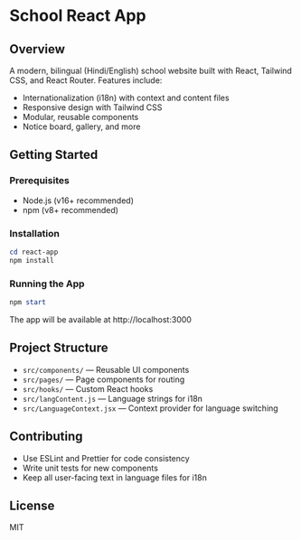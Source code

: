 # School React App

## Overview
A modern, bilingual (Hindi/English) school website built with React, Tailwind CSS, and React Router. Features include:
- Internationalization (i18n) with context and content files
- Responsive design with Tailwind CSS
- Modular, reusable components
- Notice board, gallery, and more

## Getting Started

### Prerequisites
- Node.js (v16+ recommended)
- npm (v8+ recommended)

### Installation
```powershell
cd react-app
npm install
```

### Running the App
```powershell
npm start
```

The app will be available at http://localhost:3000

## Project Structure
- `src/components/` — Reusable UI components
- `src/pages/` — Page components for routing
- `src/hooks/` — Custom React hooks
- `src/langContent.js` — Language strings for i18n
- `src/LanguageContext.jsx` — Context provider for language switching

## Contributing
- Use ESLint and Prettier for code consistency
- Write unit tests for new components
- Keep all user-facing text in language files for i18n

## License
MIT
